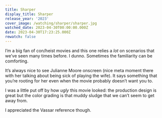 ```yaml
---
title: Sharper
display_title: Sharper
release_year: '2023'
cover_image: /watching/sharper/sharper.jpg
watched_date: 2023-04-30T00:00:00.000Z
date: 2023-04-30T17:23:25.000Z
rewatch: false
---
```

I’m a big fan of con/heist movies and this one relies a _lot_ on scenarios that we’ve seen many times before. I dunno. Sometimes the familiarity can be comforting.

It’s always nice to see Julianne Moore onscreen (nice meta moment there with her talking about being sick of playing the wife). It says something that you’re rooting for her even when the movie probably doesn’t want you to. 

I was a little put off by how _ugly_ this movie looked: the production design is great but the color grading is that muddy sludge that we can’t seem to get away from.

I appreciated the Vassar reference though.
